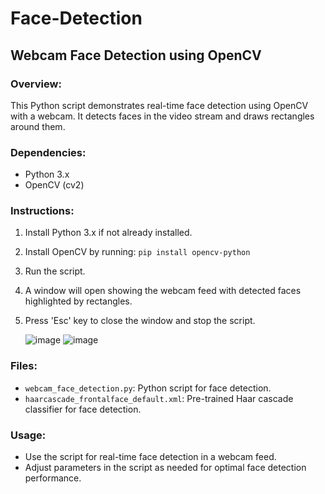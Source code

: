 # Face-Detection

## Webcam Face Detection using OpenCV

### Overview:
This Python script demonstrates real-time face detection using OpenCV with a webcam. It detects faces in the video stream and draws rectangles around them.

### Dependencies:
- Python 3.x
- OpenCV (cv2)

### Instructions:
1. Install Python 3.x if not already installed.
2. Install OpenCV by running: `pip install opencv-python`
3. Run the script.
4. A window will open showing the webcam feed with detected faces highlighted by rectangles.
5. Press 'Esc' key to close the window and stop the script.

   ![image](https://github.com/yash777u/Face-Detection/assets/95225950/727e2995-d11c-44b2-8ed9-5f9f7f3e1b8b)
   ![image](https://github.com/yash777u/Face-Detection/assets/95225950/54bd8594-019d-446c-ab20-fa871e40c20f)



### Files:
- `webcam_face_detection.py`: Python script for face detection.
- `haarcascade_frontalface_default.xml`: Pre-trained Haar cascade classifier for face detection.

### Usage:
- Use the script for real-time face detection in a webcam feed.
- Adjust parameters in the script as needed for optimal face detection performance.
